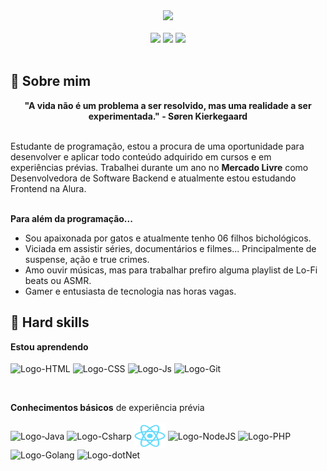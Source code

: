 <div align="center">
  <a href="https://github.com/mxriannar">
    <img src="https://github.com/mxriannar/mxriannar/assets/86139436/8cce1b37-66fb-4de2-a767-9fe9b783e786" width="500">
  </a>
</div>
<br>

<div align="center">
  <!-- Social -->
  <a href = "mailto:mxriannar@gmail.com"><img src="https://img.shields.io/badge/Gmail-D14836?style=for-the-badge&logo=gmail&logoColor=white"></a>
  <a href="https://www.linkedin.com/in/mxriannar/"><img src="https://img.shields.io/badge/LinkedIn-0077B5?style=for-the-badge&logo=linkedin&logoColor=white"></a>
  <a href="https://instagram.com/mxriannar"><img src="https://img.shields.io/badge/-Instagram-%23E4405F?style=for-the-badge&logo=instagram&logoColor=white"></a>
</div>
<br>

## 🌙 Sobre mim
<div align='center'>
  <b>"A vida não é um problema a ser resolvido, mas uma realidade a ser experimentada." - Søren Kierkegaard</b>
</div>
<br>

Estudante de programação, estou a procura de uma oportunidade para desenvolver e aplicar todo conteúdo adquirido em cursos e em experiências prévias. Trabalhei durante um ano no <b>Mercado Livre</b> como Desenvolvedora de Software Backend e atualmente estou estudando Frontend na Alura.
<br>
<br>

<b>Para além da programação...</b>

- Sou apaixonada por gatos e atualmente tenho 06 filhos bichológicos.
- Viciada em assistir séries, documentários e filmes... Principalmente de suspense, ação e true crimes.
- Amo ouvir músicas, mas para trabalhar prefiro alguma playlist de Lo-Fi beats ou ASMR.
- Gamer e entusiasta de tecnologia nas horas vagas.


## 🌙 Hard skills
<b>Estou aprendendo</b>
<br>
<br>
<img align="center" alt="Logo-HTML" height="40" width="50" target="_blank" src="https://cdn.jsdelivr.net/gh/devicons/devicon/icons/html5/html5-original.svg">
<img align="center" alt="Logo-CSS" height="40" width="50" target="_blank" src="https://cdn.jsdelivr.net/gh/devicons/devicon/icons/css3/css3-original.svg">
<img align="center" alt="Logo-Js" height="40" width="50" target="_blank" src="https://cdn.jsdelivr.net/gh/devicons/devicon/icons/javascript/javascript-original.svg">
<img align="center" alt="Logo-Git" height="40" width="50" target="_blank" src="https://cdn.jsdelivr.net/gh/devicons/devicon/icons/git/git-original.svg">


<br>

<b>Conhecimentos básicos</b> de experiência prévia
<br>
<br>
<img align="center" alt="Logo-Java" height="40" width="50" target="_blank" src="https://cdn.jsdelivr.net/gh/devicons/devicon/icons/java/java-original.svg">
<img align="center" alt="Logo-Csharp" height="40" width="50" target="_blank" src="https://cdn.jsdelivr.net/gh/devicons/devicon/icons/csharp/csharp-original.svg">
<img align="center" alt="Logo-React" height="40" width="50" target="_blank" src="https://raw.githubusercontent.com/devicons/devicon/master/icons/react/react-original.svg">
<img align="center" alt="Logo-NodeJS" height="40" width="50" target="_blank" src="https://cdn.jsdelivr.net/gh/devicons/devicon/icons/nodejs/nodejs-original.svg">
<img align="center" alt="Logo-PHP" height="40" width="50" target="_blank" src="https://cdn.jsdelivr.net/gh/devicons/devicon/icons/php/php-original.svg">
<img align="center" alt="Logo-Golang" height="40" width="50" target="_blank" src="https://cdn.jsdelivr.net/gh/devicons/devicon/icons/go/go-original-wordmark.svg">
<img align="center" alt="Logo-dotNet" height="40" width="50" target="_blank" src="https://cdn.jsdelivr.net/gh/devicons/devicon/icons/dot-net/dot-net-original.svg">



